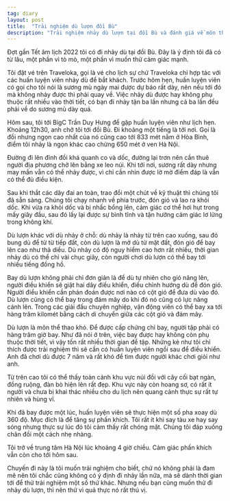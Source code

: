 ```yaml
---
tag: diary
layout: post
title:  "Trải nghiệm dù lượn đồi Bù"
description: "Trải nghiệm nhảy dù lượn tại đồi Bù và đánh giá về môn thể thao dù lượn."
---
```

Đợt gần Tết âm lịch 2022 tôi có đi nhảy dù tại đồi Bù. Đây là ý định tôi đã có từ lâu, một phần vì tò mò, một phần vì muốn thử cảm giác mạnh.

Tôi đặt vé trên Traveloka, gọi là vé cho lịch sự chứ Traveloka chỉ hợp tác với các huấn luyện viên nhảy dù để bắt khách. Trước hôm hẹn, huấn luyện viên có gọi cho tôi nói là sương mù ngày mai được dự báo rất dày, nên nếu tới đó mà không nhảy được thì phải quay về. Việc nhảy dù được hay không phụ thuộc rất nhiều vào thời tiết, có bạn đi nhảy tận ba lần nhưng cả ba lần đều phải về do sương mù dày quá.

Hôm sau, tôi tới BigC Trần Duy Hưng để gặp huấn luyện viên như lịch hẹn. Khoảng 12h30, anh chở tôi tới đồi Bù. Đi khoảng một tiếng là tới nơi. Gọi là đồi nhưng ngọn cao nhất của nó cũng cao tới 833 mét nằm ở Hòa Bình, điểm tôi nhảy là ngọn khác cao chừng 650 mét ở ven Hà Nội.

Đường đi lên đỉnh đồi khá quanh co và dốc, đường lại trơn nên cần thuê người địa phương chở lên bằng xe leo núi. Khi tới nơi, sương rất dày nhưng may mắn vẫn có thể nhảy được, vì chỉ cần nhìn được lờ mờ điểm đáp là vẫn có thể đủ điều kiện. 

Sau khi thắt các dây đai an toàn, trao đổi một chút về kỹ thuật thì chúng tôi đã sẵn sàng. Chúng tôi chạy nhanh về phía trước, đón gió và lao ra khỏi dốc. Khi vừa ra khỏi dốc và bị nhấc bổng lên, cảm giác cơ thể hơi hụt trong mấy giây đầu, sau đó lấy lại được sự bình tĩnh và tận hưởng cảm giác lơ lửng trong không khí.

Dù lượn khác với dù nhảy ở chỗ: dù nhảy là nhảy từ trên cao xuống, sau đó bung dù để từ từ tiếp đất, còn dù lượn là mở dù từ mặt đất, đón gió để bay lên cao như thả diều. Dù nhảy có độ nguy hiểm cao hơn rất nhiều, thời gian nhảy dù có thể chỉ vài chục giây, còn người chơi dù lượn có thể bay tới nhiều tiếng đồng hồ.

Bay dù lượn không phải chỉ đơn giản là để dù tự nhiên cho gió nâng lên, người điều khiển sẽ giật hai dây điều khiển, điều chỉnh hướng dù để đón gió. Người điểu khiển cần phán đoán được nơi nào có cột gió để đưa dù vào đó. Dù lượn cũng có thể bay trong đám mây do khi đó nó cũng có lực nâng cánh lên. Trong các giải đấu chuyên nghiệp, vận động viên có thể bay xa tới hàng trăm kilomét bằng cách di chuyển giữa các cột gió và đám mây.

Dù lượn là môn thể thao khó. Để được cấp chứng chỉ bay, người tập phải có hàng trăm giờ bay. Như đã nói ở trên, việc bay được hay không còn phụ thuộc thời tiết, vì vậy tốn rất nhiều thời gian để tập. Những kẻ như tôi chỉ thích được trải nghiệm thì sẽ cần có huấn luyện viên ngồi sau để điều khiển. Anh đã chơi dù được 7 năm và rất khó để tìm được người khác chơi giỏi như anh.

Từ trên cao tôi có thể thấy toàn cảnh khu vực núi đồi với cây cối bạt ngàn, đồng ruộng, đàn bò hiện lên rất đẹp. Khu vực này còn hoang sơ, có rất ít người và chưa bị khai thác nhiều cho du lịch nên quang cảnh thực sự rất tự nhiên và hùng vĩ.

Khi đã bay được một lúc, huấn luyện viên sẽ thực hiện một số pha xoay dù 360 độ. Mục đích là để tăng sự phấn khích. Tôi rất ít khi say tàu xe hay say sóng nhưng thực sự lúc đó tôi cảm thấy rất chóng mặt. Chúng tôi đáp xuống chân đồi một cách nhẹ nhàng.

Tôi trở về trung tâm Hà Nội lúc khoảng 4 giờ chiều. Cảm giác phấn khích vẫn còn cho tới hôm sau.

Chuyến đi này là tôi muốn trải nghiệm cho biết, chứ nó không phải là đam mê nên tôi chắc cũng không có ý định đi nhảy lần nữa, mà sẽ dành thời gian tới để thử trải nghiệm một số thứ khác. Nhưng nếu bạn cũng muốn thử đi nhảy dù lượn, thì nên thử vì quả thực nó rất thú vị.